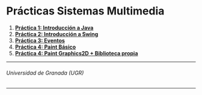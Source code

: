 # Prácticas Sistemas Multimedia

1. **[Práctica 1: Introducción a Java](https://github.com/antoniovj1/sistemas_multimedia_ugr/tree/master/Practica1)**
2. **[Práctica 2: Introducción a Swing](https://github.com/antoniovj1/sistemas_multimedia_ugr/tree/master/Practica2)**
3. **[Práctica 3: Eventos](https://github.com/antoniovj1/sistemas_multimedia_ugr/tree/master/Practica3)**
4. **[Práctica 4: Paint Básico](https://github.com/antoniovj1/sistemas_multimedia_ugr/tree/master/Practica4)**
7. **[Práctica 4: Paint Graphics2D + Biblioteca propia](https://github.com/antoniovj1/sistemas_multimedia_ugr/tree/master/Practica7)**
___
###### Universidad de Granada (UGR)
___
